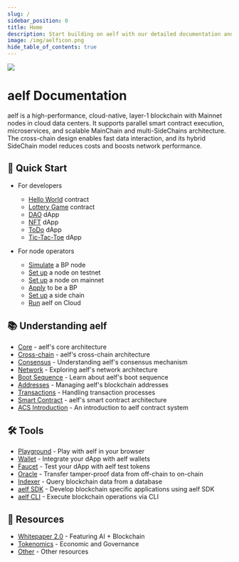 ```yaml
---
slug: /
sidebar_position: 0
title: Home
description: Start building on aelf with our detailed documentation and development resources.
image: /img/aelficon.png
hide_table_of_contents: true
---
```


![](/img/banner.jpeg)

# aelf Documentation

aelf is a high-performance, cloud-native, layer-1 blockchain with Mainnet nodes in cloud data centers. It supports parallel smart contract execution, microservices, and scalable MainChain and multi-SideChains architecture. The cross-chain design enables fast data interaction, and its hybrid SideChain model reduces costs and boosts network performance.

<section className="row margin-top--xl">

<article className="col col--6 margin-bottom--lg">

## 🏁 Quick Start

- For developers
  - [Hello World](/quick-start/developers/hello-world-contract) contract
  - [Lottery Game](/quick-start/developers/lottery-game-smart-contract/) contract
  - [DAO](/quick-start/developers/dao-dapp/) dApp
  - [NFT](/quick-start/developers/nft-dapp/) dApp
  - [ToDo](/quick-start/developers/todo-dapp/) dApp
  - [Tic-Tac-Toe](/quick-start/developers/tic-tac-toe-dapp/) dApp

- For node operators
  - [Simulate](/quick-start/node-operators/simulating-a-bp-node/) a BP node
  - [Set up](/quick-start/node-operators/set-up-a-node-on-testnet/) a node on testnet
  - [Set up](/quick-start/node-operators/set-up-a-node-on-mainnet/) a node on mainnet
  - [Apply](/quick-start/node-operators/apply-to-be-a-bp/) to be a BP
  - [Set up](/quick-start/node-operators/set-up-a-side-chain/) a side chain
  - [Run](/quick-start/node-operators/run-aelf-on-cloud/) aelf on Cloud

</article>

<article className="col col--6 margin-bottom--lg">

## 📚 Understanding aelf

- [Core](/learn/core/) - aelf's core architecture
- [Cross-chain](/learn/cross-chain/) - aelf's cross-chain architecture
- [Consensus](/learn/consensus/) - Understanding aelf's consensus mechanism
- [Network](/learn/network/) - Exploring aelf's network architecture
- [Boot Sequence](/learn/boot-sequence/) - Learn about aelf's boot sequence
- [Addresses](/learn/addresses/) - Managing aelf's blockchain addresses
- [Transactions](/learn/transactions/) - Handling transaction processes
- [Smart Contract](/learn/smart-contract/) - aelf's smart contract architecture
- [ACS Introduction](/learn/acs-introduction/) - An introduction to aelf contract system

</article>

<article className="col col--6 margin-bottom--lg">

## 🛠️ Tools

- [Playground](/tools/aelf-playground/) - Play with aelf in your browser
- [Wallet](/resources/integration-guide/) - Integrate your dApp with aelf wallets
- [Faucet](/tools/faucet/) - Test your dApp with aelf test tokens
- [Oracle](/resources/aetherLink/) - Transfer tamper-proof data from off-chain to on-chain
- [Indexer](https://www.aefinder.io/) - Query blockchain data from a database
- [aelf SDK](/tools/chain-sdk/) - Develop blockchain specific applications using aelf SDK
- [aelf CLI](/tools/aelf-cli/) - Execute blockchain operations via CLI

</article>

<article className="col col--6 margin-bottom--lg">

## 🔖 Resources

- [Whitepaper 2.0](/resources/whitepaper-2/) - Featuring AI + Blockchain
- [Tokenomics](/resources/tokenomics/) - Economic and Governance
- [Other](/resources/) - Other resources

</article>

</section>
